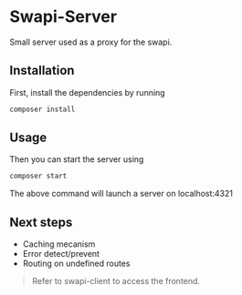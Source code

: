# Swapi-Server

Small server used as a proxy for the swapi.
  
## Installation

First, install the dependencies by running
```sh
composer install
```

## Usage

Then you can start the server using
```sh
composer start
```

The above command will launch a server on localhost:4321

## Next steps

- Caching mecanism
- Error detect/prevent
- Routing on undefined routes

> Refer to swapi-client to access the frontend.